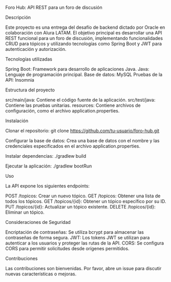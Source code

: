 Foro Hub: API REST para un foro de discusión


Descripción

Este proyecto es una entrega del desafío de backend dictado por Oracle en colaboración con Alura LATAM. El objetivo principal es 
desarrollar una API REST funcional para un foro de discusión, implementando funcionalidades CRUD para tópicos y utilizando tecnologías como Spring Boot y JWT para autenticación
y autorización.

Tecnologías utilizadas

Spring Boot: Framework para desarrollo de aplicaciones Java.
Java: Lenguaje de programación principal.
Base de datos: MySQL
Pruebas de la API: Insomnia


Estructura del proyecto

src/main/java: Contiene el código fuente de la aplicación.
src/test/java: Contiene las pruebas unitarias.
resources: Contiene archivos de configuración, como el archivo application.properties.


Instalación

Clonar el repositorio: git clone https://github.com/tu-usuario/foro-hub.git

Configurar la base de datos: Crea una base de datos con el nombre y las credenciales especificados en el archivo application.properties.

Instalar dependencias: ./gradlew build

Ejecutar la aplicación: ./gradlew bootRun


Uso

La API expone los siguientes endpoints:

POST /topicos: Crear un nuevo tópico.
GET /topicos: Obtener una lista de todos los tópicos.
GET /topicos/{id}: Obtener un tópico específico por su ID.
PUT /topicos/{id}: Actualizar un tópico existente.
DELETE /topicos/{id}: Eliminar un tópico.


Consideraciones de Seguridad

Encriptación de contraseñas: Se utiliza bcrypt para almacenar las contraseñas de forma segura.
JWT: Los tokens JWT se utilizan para autenticar a los usuarios y proteger las rutas de la API.
CORS: Se configura CORS para permitir solicitudes desde orígenes permitidos.

Contribuciones


Las contribuciones son bienvenidas. Por favor, abre un issue para discutir nuevas características o mejoras.


